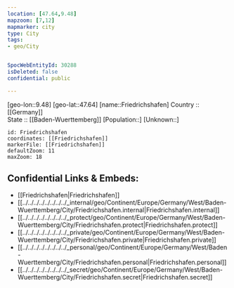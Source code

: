 ```yaml
---
location: [47.64,9.48] 
mapzoom: [7,12] 
mapmarker: city 
type: City
tags:
- geo/City


SpocWebEntityId: 30288
isDeleted: false
confidential: public

---
```

[geo-lon::9.48] 
[geo-lat::47.64] 
[name::Friedrichshafen] 
Country :: [[Germany]]  
State :: [[Baden-Wuerttemberg]] 
[Population::] 
[Unknown::] 


```leaflet
id: Friedrichshafen
coordinates: [[Friedrichshafen]] 
markerFile: [[Friedrichshafen]] 
defaultZoom: 11 
maxZoom: 18
```


## Confidential Links & Embeds: 
- [[Friedrichshafen|Friedrichshafen]]  
- [[../../../../../../../../_internal/geo/Continent/Europe/Germany/West/Baden-Wuerttemberg/City/Friedrichshafen.internal|Friedrichshafen.internal]] 
- [[../../../../../../../../_protect/geo/Continent/Europe/Germany/West/Baden-Wuerttemberg/City/Friedrichshafen.protect|Friedrichshafen.protect]] 
- [[../../../../../../../../_private/geo/Continent/Europe/Germany/West/Baden-Wuerttemberg/City/Friedrichshafen.private|Friedrichshafen.private]] 
- [[../../../../../../../../_personal/geo/Continent/Europe/Germany/West/Baden-Wuerttemberg/City/Friedrichshafen.personal|Friedrichshafen.personal]] 
- [[../../../../../../../../_secret/geo/Continent/Europe/Germany/West/Baden-Wuerttemberg/City/Friedrichshafen.secret|Friedrichshafen.secret]] 
